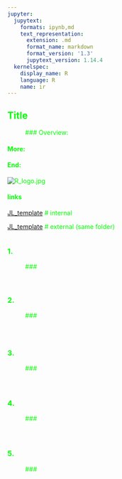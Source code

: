 ```yaml
---
jupyter:
  jupytext:
    formats: ipynb,md
    text_representation:
      extension: .md
      format_name: markdown
      format_version: '1.3'
      jupytext_version: 1.14.4
  kernelspec:
    display_name: R
    language: R
    name: ir
---
```


<!-- #region -->
## <font color = lime> Title
    
<div style="margin-left:40px;">
### Overview:
</div> 
    
#### More:


    
#### End:
<!-- #endregion -->

![R_logo.jpg](attachment:d9e010fb-d526-4729-8b60-847c2a6d9709.jpg)
#### links
[JL_template](JL_template1.ipynb)     # internal
    
[JL_template](JL_template1.ipynb)  # external (same folder)


```R

```

### <font color = lime> 1.
    
<div style="margin-left:40px;">
### 
</div> 
    
#### 

```R

```

```R

```

<!-- #region -->
### <font color = lime> 
    
    
####
<!-- #endregion -->

### <font color = lime> 2.
    
<div style="margin-left:40px;">
### 
</div> 
    
####

```R

```

### <font color = lime>
    
####

```R

```

### <font color = lime> 3.
    
<div style="margin-left:40px;">
### 
</div> 
    
####


### <font color = lime> 
    
####

```R

```

```R

```

### <font color = lime> 4.
    
<div style="margin-left:40px;">
### 
</div> 
    
####


### <font color = lime> 
    
####

```R

```

```R

```

### <font color = lime> 5.
    
<div style="margin-left:40px;">
### 
</div> 
    
####


### <font color = lime>
    
####

```R

```

```R

```
